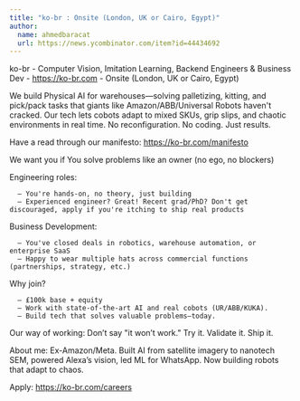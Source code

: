 ```yaml
---
title: "ko-br : Onsite (London, UK or Cairo, Egypt)"
author:
  name: ahmedbaracat
  url: https://news.ycombinator.com/item?id=44434692
---
```


<JobNavigation />

ko-br - Computer Vision, Imitation Learning, Backend Engineers &amp; Business Dev - <a href="https:&#x2F;&#x2F;ko-br.com" rel="nofollow">https:&#x2F;&#x2F;ko-br.com</a> - Onsite (London, UK or Cairo, Egypt)

We build Physical AI for warehouses—solving palletizing, kitting, and pick&#x2F;pack tasks that giants like Amazon&#x2F;ABB&#x2F;Universal Robots haven&#x27;t cracked. Our tech lets cobots adapt to mixed SKUs, grip slips, and chaotic environments in real time. No reconfiguration. No coding. Just results.

Have a read through our manifesto:
<a href="https:&#x2F;&#x2F;ko-br.com&#x2F;manifesto" rel="nofollow">https:&#x2F;&#x2F;ko-br.com&#x2F;manifesto</a>

We want you if You solve problems like an owner (no ego, no blockers)

Engineering roles:

<pre><code>  — You&#x27;re hands-on, no theory, just building
  — Experienced engineer? Great! Recent grad&#x2F;PhD? Don&#x27;t get discouraged, apply if you&#x27;re itching to ship real products
</code></pre>
Business Development:

<pre><code>  — You&#x27;ve closed deals in robotics, warehouse automation, or enterprise SaaS
  — Happy to wear multiple hats across commercial functions (partnerships, strategy, etc.)
</code></pre>
Why join?

<pre><code>  — £100k base + equity
  — Work with state-of-the-art AI and real cobots (UR&#x2F;ABB&#x2F;KUKA).
  — Build tech that solves valuable problems—today.
</code></pre>
Our way of working: Don’t say &quot;it won’t work.&quot; Try it. Validate it. Ship it.

About me: Ex-Amazon&#x2F;Meta. Built AI from satellite imagery to nanotech SEM, powered Alexa’s vision, led ML for WhatsApp. Now building robots that adapt to chaos.

Apply: <a href="https:&#x2F;&#x2F;ko-br.com&#x2F;careers" rel="nofollow">https:&#x2F;&#x2F;ko-br.com&#x2F;careers</a>
<JobApplication />

